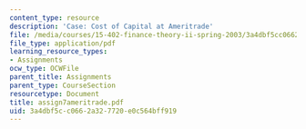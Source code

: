 ```yaml
---
content_type: resource
description: 'Case: Cost of Capital at Ameritrade'
file: /media/courses/15-402-finance-theory-ii-spring-2003/3a4dbf5cc0662a327720e0c564bff919_assign7ameritrade.pdf
file_type: application/pdf
learning_resource_types:
- Assignments
ocw_type: OCWFile
parent_title: Assignments
parent_type: CourseSection
resourcetype: Document
title: assign7ameritrade.pdf
uid: 3a4dbf5c-c066-2a32-7720-e0c564bff919
---
```

